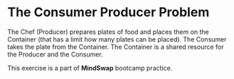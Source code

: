 # The Consumer Producer Problem

The Chef (Producer) prepares plates of food and places them on the Container (that has a limit how many plates can be placed). The Consumer takes the plate from the Container. The Container is a shared resource for the Producer and the Consumer.

This exercise is a part of **MindSwap** bootcamp practice.